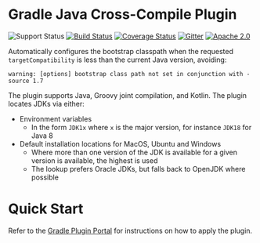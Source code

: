 # Gradle Java Cross-Compile Plugin

![Support Status](https://img.shields.io/badge/nebula-supported-brightgreen.svg)
[![Build Status](https://travis-ci.org/nebula-plugins/gradle-cross-compile-plugin.svg?branch=master)](https://travis-ci.org/nebula-plugins/gradle-cross-compile-plugin)
[![Coverage Status](https://coveralls.io/repos/nebula-plugins/gradle-cross-compile-plugin/badge.svg?branch=master&service=github)](https://coveralls.io/github/nebula-plugins/gradle-cross-compile-plugin?branch=master)
[![Gitter](https://badges.gitter.im/Join%20Chat.svg)](https://gitter.im/nebula-plugins/gradle-cross-compile-plugin?utm_source=badgeutm_medium=badgeutm_campaign=pr-badge)
[![Apache 2.0](https://img.shields.io/github/license/nebula-plugins/gradle-cross-compile-plugin.svg)](http://www.apache.org/licenses/LICENSE-2.0)

Automatically configures the bootstrap classpath when the requested `targetCompatibility` is less than the current Java version, avoiding:

	warning: [options] bootstrap class path not set in conjunction with -source 1.7

The plugin supports Java, Groovy joint compilation, and Kotlin. The plugin locates JDKs via either:

- Environment variables
    - In the form `JDK1x` where `x` is the major version, for instance `JDK18` for Java 8
- Default installation locations for MacOS, Ubuntu and Windows
    - Where more than one version of the JDK is available for a given version is available, the highest is used
    - The lookup prefers Oracle JDKs, but falls back to OpenJDK where possible 

# Quick Start

Refer to the [Gradle Plugin Portal](https://plugins.gradle.org/plugin/nebula.cross-compile) for instructions on how to apply the plugin.
